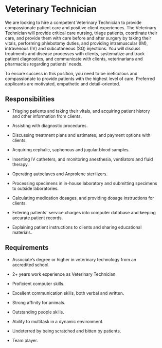 # Veterinary Technician

We are looking to hire a competent Veterinary Technician to provide compassionate patient care and positive client experiences. The Veterinary Technician will provide critical care nursing, triage patients, coordinate their care, and provide them with care before and after surgery by taking their vitals, performing phlebotomy duties, and providing intramuscular (IM), intravenous (IV) and subcutaneous (SQ) injections. You will discuss treatments and disease processes with clients, systematize and track patient diagnostics, and communicate with clients, veterinarians and pharmacies regarding patients' needs.

To ensure success in this position, you need to be meticulous and compassionate to provide patients with the highest level of care. Preferred applicants are motivated, empathetic and detail-oriented.

## Responsibilities

* Triaging patients and taking their vitals, and acquiring patient history and other information from clients.

* Assisting with diagnostic procedures.

* Discussing treatment plans and estimates, and payment options with clients.

* Acquiring cephalic, saphenous and jugular blood samples.

* Inserting IV catheters, and monitoring anesthesia, ventilators and fluid therapy.

* Operating autoclaves and Anprolene sterilizers.

* Processing specimens in in-house laboratory and submitting specimens
to outside laboratories.

* Calculating medication dosages, and providing dosage instructions for clients.

* Entering patients' service charges into computer database and keeping accurate patient records.

* Explaining patient instructions to clients and sharing educational materials.

## Requirements

* Associate’s degree or higher in veterinary technology from an accredited school.

* 2+ years work experience as Veterinary Technician.

* Proficient computer skills.

* Excellent communication skills, both verbal and written.

* Strong affinity for animals.

* Outstanding people skills.

* Ability to multitask in a dynamic environment.

* Undeterred by being scratched and bitten by patients.

* Team player.

